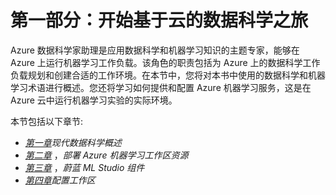 # 第一部分：开始基于云的数据科学之旅

Azure 数据科学家助理是应用数据科学和机器学习知识的主题专家，能够在 Azure 上运行机器学习工作负载。该角色的职责包括为 Azure 上的数据科学工作负载规划和创建合适的工作环境。在本节中，您将对本书中使用的数据科学和机器学习术语进行概述。您还将学习如何提供和配置 Azure 机器学习服务，这是在 Azure 云中运行机器学习实验的实际环境。

本节包括以下章节:

*   [*第一章*](B16777_01_Final_VK_ePub.xhtml#_idTextAnchor014)*现代数据科学概述*
*   [*第二章*](B16777_02_Final_VK_ePub.xhtml#_idTextAnchor026) ，*部署 Azure 机器学习工作区资源*
*   [*第三章*](B16777_03_Final_VK_ePub.xhtml#_idTextAnchor045) ，*蔚蓝 ML Studio 组件*
*   [*第四章*](B16777_04_Final_VK_ePub.xhtml#_idTextAnchor053)*配置工作区*